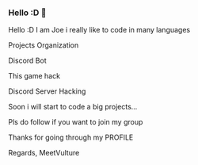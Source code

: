 ### Hello :D 👋

Hello :D
I am Joe i really like to code in many languages

Projects
Organization


Discord Bot

This game hack

Discord Server Hacking

Soon i will start to code a big projects...

Pls do follow if you want to join my group

Thanks for going through my PROFILE

Regards,
MeetVulture
